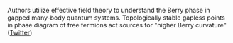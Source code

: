 
Authors utilize effective field theory to understand the Berry phase in gapped many-body quantum systems. Topologically stable gapless points in phase diagram of free fermions act sources for "higher Berry curvature" ([Twitter](https://twitter.com/JoshuahHeath/status/1253688668897906694))
